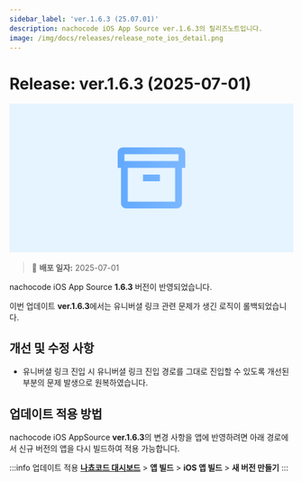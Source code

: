 ```yaml
---
sidebar_label: 'ver.1.6.3 (25.07.01)'
description: nachocode iOS App Source ver.1.6.3의 릴리즈노트입니다.
image: /img/docs/releases/release_note_ios_detail.png
---
```


# Release: ver.1.6.3 (2025-07-01)

![ios_detail](../../../../../static/img/docs/releases/release_note_ios_detail.png)

> 🔔 **배포 일자:** 2025-07-01

nachocode iOS App Source **1.6.3** 버전이 반영되었습니다.

이번 업데이트 **ver.1.6.3**에서는 유니버셜 링크 관련 문제가 생긴 로직이 롤백되었습니다.

## 개선 및 수정 사항

- 유니버셜 링크 진입 시 유니버셜 링크 진입 경로를 그대로 진입할 수 있도록 개선된 부분의 문제 발생으로 원복하였습니다.

## 업데이트 적용 방법

nachocode iOS AppSource **ver.1.6.3**의 변경 사항을 앱에 반영하려면 아래 경로에서 신규 버전의 앱을 다시 빌드하여 적용 가능합니다.

:::info 업데이트 적용
[**나쵸코드 대시보드**](https://nachocode.io/?utm_source=docs&utm_medium=documentation&utm_campaign=devguide) > **앱 빌드** > **iOS 앱 빌드** > **새 버전 만들기**
:::
